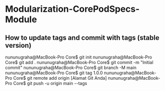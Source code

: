 # Modularization-CorePodSpecs-Module


## How to update tags and commit with tags (stable version)

nununugraha@MacBook-Pro Core$ git init
nununugraha@MacBook-Pro Core$ git add .
nununugraha@MacBook-Pro Core$ git commit -m "Initial commit"
nununugraha@MacBook-Pro Core$ git branch -M main
nununugraha@MacBook-Pro Core$ git tag 1.0.0
nununugraha@MacBook-Pro Core$ git remote add origin [Alamat Git Anda]
nununugraha@MacBook-Pro Core$ git push -u origin main --tags
